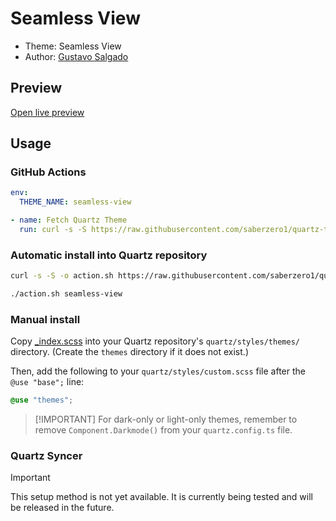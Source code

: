 # Seamless View

- Theme: Seamless View
- Author: <a href="https://github.com/GustavoSZ124/Obsidian-Theme-Seamless-View" target="_blank" rel="noopener noreferrer">Gustavo Salgado</a>

## Preview

[Open live preview](https://quartz-themes.github.io/seamless-view/)

## Usage

### GitHub Actions

```yaml
env:
  THEME_NAME: seamless-view
```

```yaml
- name: Fetch Quartz Theme
  run: curl -s -S https://raw.githubusercontent.com/saberzero1/quartz-themes/master/action.sh | bash -s -- $THEME_NAME
```

### Automatic install into Quartz repository

```bash
curl -s -S -o action.sh https://raw.githubusercontent.com/saberzero1/quartz-themes/master/action.sh

./action.sh seamless-view
```

### Manual install

Copy [\_index.scss](./_index.scss) into your Quartz repository's `quartz/styles/themes/` directory. (Create the `themes` directory if it does not exist.)

Then, add the following to your `quartz/styles/custom.scss` file after the `@use "base";` line:

```scss
@use "themes";
```

> [!IMPORTANT] For dark-only or light-only themes, remember to remove `Component.Darkmode()` from your `quartz.config.ts` file.

### Quartz Syncer

> [!IMPORTANT]
> This setup method is not yet available. It is currently being tested and will be released in the future.
